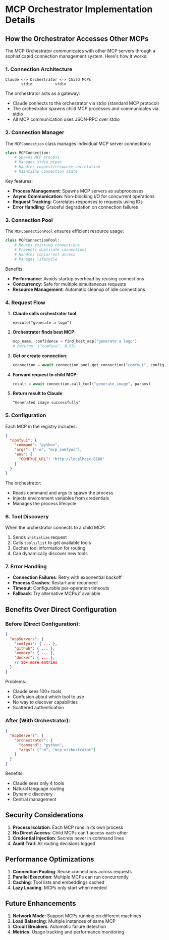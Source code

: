 # MCP Orchestrator Implementation Details

## How the Orchestrator Accesses Other MCPs

The MCP Orchestrator communicates with other MCP servers through a sophisticated connection management system. Here's how it works:

### 1. Connection Architecture

```
Claude <-> Orchestrator <-> Child MCPs
       stdio          stdio
```

The orchestrator acts as a gateway:
- Claude connects to the orchestrator via stdio (standard MCP protocol)
- The orchestrator spawns child MCP processes and communicates via stdio
- All MCP communication uses JSON-RPC over stdio

### 2. Connection Manager

The `MCPConnection` class manages individual MCP server connections:

```python
class MCPConnection:
    # Spawns MCP process
    # Manages stdio pipes
    # Handles request/response correlation
    # Maintains connection state
```

Key features:
- **Process Management**: Spawns MCP servers as subprocesses
- **Async Communication**: Non-blocking I/O for concurrent operations
- **Request Tracking**: Correlates responses to requests using IDs
- **Error Handling**: Graceful degradation on connection failures

### 3. Connection Pool

The `MCPConnectionPool` ensures efficient resource usage:

```python
class MCPConnectionPool:
    # Reuses existing connections
    # Prevents duplicate connections
    # Handles concurrent access
    # Manages lifecycle
```

Benefits:
- **Performance**: Avoids startup overhead by reusing connections
- **Concurrency**: Safe for multiple simultaneous requests
- **Resource Management**: Automatic cleanup of idle connections

### 4. Request Flow

1. **Claude calls orchestrator tool**:
   ```
   execute("generate a logo")
   ```

2. **Orchestrator finds best MCP**:
   ```python
   mcp_name, confidence = find_best_mcp("generate a logo")
   # Returns: ("comfyui", 0.95)
   ```

3. **Get or create connection**:
   ```python
   connection = await connection_pool.get_connection("comfyui", config)
   ```

4. **Forward request to child MCP**:
   ```python
   result = await connection.call_tool("generate_image", params)
   ```

5. **Return result to Claude**:
   ```
   "Generated image successfully"
   ```

### 5. Configuration

Each MCP in the registry includes:

```json
{
  "comfyui": {
    "command": "python",
    "args": ["-m", "mcp_comfyui"],
    "env": {
      "COMFYUI_URL": "http://localhost:8188"
    }
  }
}
```

The orchestrator:
- Reads command and args to spawn the process
- Injects environment variables from credentials
- Manages the process lifecycle

### 6. Tool Discovery

When the orchestrator connects to a child MCP:

1. Sends `initialize` request
2. Calls `tools/list` to get available tools
3. Caches tool information for routing
4. Can dynamically discover new tools

### 7. Error Handling

- **Connection Failures**: Retry with exponential backoff
- **Process Crashes**: Restart and reconnect
- **Timeout**: Configurable per-operation timeouts
- **Fallback**: Try alternative MCPs if available

## Benefits Over Direct Configuration

### Before (Direct Configuration):
```json
{
  "mcpServers": {
    "comfyui": { ... },
    "github": { ... },
    "memory": { ... },
    "docker": { ... },
    // 50+ more entries
  }
}
```

Problems:
- Claude sees 100+ tools
- Confusion about which tool to use
- No way to discover capabilities
- Scattered authentication

### After (With Orchestrator):
```json
{
  "mcpServers": {
    "orchestrator": {
      "command": "python",
      "args": ["-m", "mcp_orchestrator"]
    }
  }
}
```

Benefits:
- Claude sees only 4 tools
- Natural language routing
- Dynamic discovery
- Central management

## Security Considerations

1. **Process Isolation**: Each MCP runs in its own process
2. **No Direct Access**: Child MCPs can't access each other
3. **Credential Injection**: Secrets never in command lines
4. **Audit Trail**: All routing decisions logged

## Performance Optimizations

1. **Connection Pooling**: Reuse connections across requests
2. **Parallel Execution**: Multiple MCPs can run concurrently
3. **Caching**: Tool lists and embeddings cached
4. **Lazy Loading**: MCPs only start when needed

## Future Enhancements

1. **Network Mode**: Support MCPs running on different machines
2. **Load Balancing**: Multiple instances of same MCP
3. **Circuit Breakers**: Automatic failure detection
4. **Metrics**: Usage tracking and performance monitoring
